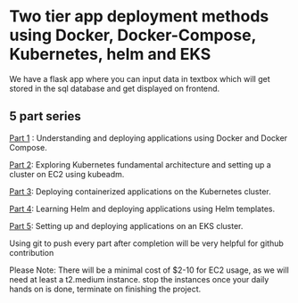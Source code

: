 # Two tier app deployment methods using Docker, Docker-Compose, Kubernetes, helm and EKS

We have a flask app where you can input data in textbox which will get stored in the sql database and get displayed on frontend.

## 5 part series
[Part 1](/docks/Part1-DockerDemployment.md) : Understanding and deploying applications using Docker and Docker Compose.

[Part 2](/docks/Part2-KubernetesCluster.md): Exploring Kubernetes fundamental architecture and setting up a cluster on EC2 using kubeadm.

[Part 3](/docks/Part3-KubernetesDeployment): Deploying containerized applications on the Kubernetes cluster.

[Part 4](/docks/Part4-helm.md): Learning Helm and deploying applications using Helm templates.

[Part 5](/docks/Part5-EKSDeployment.md): Setting up and deploying applications on an EKS cluster.

Using git to push every part after completion will be very helpful for github contribution 

Please Note: There will be a minimal cost of $2-10 for EC2 usage, as we will need at least a t2.medium instance. stop the instances once your daily hands on is done, terminate on finishing the project.
